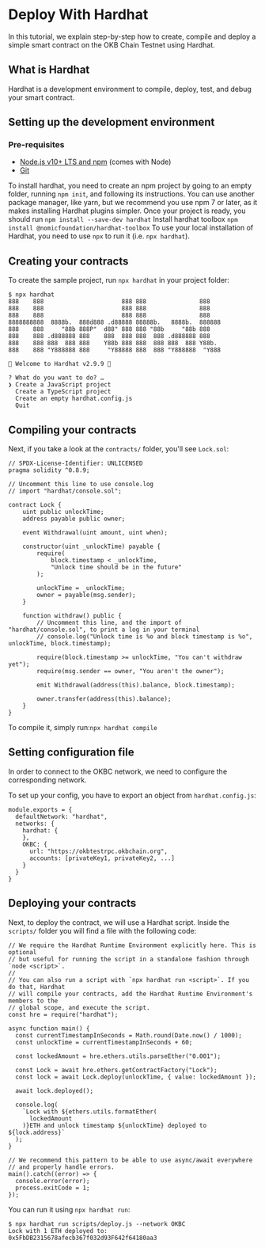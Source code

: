 # Deploy With Hardhat

In this tutorial, we explain step-by-step how to create, compile and deploy a simple smart contract on the OKB Chain Testnet using Hardhat.

## What is Hardhat
Hardhat is a development environment to compile, deploy, test, and debug your smart contract.

## Setting up the development environment
### Pre-requisites

- [Node.js v10+ LTS and npm](https://nodejs.org/en "Node.js v10+ LTS and npm") (comes with Node)
- [Git](https://git-scm.com/ "Git")

To install hardhat, you need to create an npm project by going to an empty folder, running `npm init`, and following its instructions. You can use another package manager, like yarn, but we recommend you use npm 7 or later, as it makes installing Hardhat plugins simpler.
Once your project is ready, you should run `npm install --save-dev hardhat`
Install hardhat toolbox `npm install @nomicfoundation/hardhat-toolbox`
To use your local installation of Hardhat, you need to use `npx` to run it (i.e. `npx hardhat`).

## Creating your contracts
To create the sample project, run `npx hardhat` in your project folder:
```
$ npx hardhat
888    888                      888 888               888
888    888                      888 888               888
888    888                      888 888               888
8888888888  8888b.  888d888 .d88888 88888b.   8888b.  888888
888    888     "88b 888P"  d88" 888 888 "88b     "88b 888
888    888 .d888888 888    888  888 888  888 .d888888 888
888    888 888  888 888    Y88b 888 888  888 888  888 Y88b.
888    888 "Y888888 888     "Y88888 888  888 "Y888888  "Y888

👷 Welcome to Hardhat v2.9.9 👷

? What do you want to do? …
❯ Create a JavaScript project
  Create a TypeScript project
  Create an empty hardhat.config.js
  Quit
```

## Compiling your contracts
Next, if you take a look at the `contracts/` folder, you'll see `Lock.sol`:
```
// SPDX-License-Identifier: UNLICENSED
pragma solidity ^0.8.9;

// Uncomment this line to use console.log
// import "hardhat/console.sol";

contract Lock {
    uint public unlockTime;
    address payable public owner;

    event Withdrawal(uint amount, uint when);

    constructor(uint _unlockTime) payable {
        require(
            block.timestamp < _unlockTime,
            "Unlock time should be in the future"
        );

        unlockTime = _unlockTime;
        owner = payable(msg.sender);
    }

    function withdraw() public {
        // Uncomment this line, and the import of "hardhat/console.sol", to print a log in your terminal
        // console.log("Unlock time is %o and block timestamp is %o", unlockTime, block.timestamp);

        require(block.timestamp >= unlockTime, "You can't withdraw yet");
        require(msg.sender == owner, "You aren't the owner");

        emit Withdrawal(address(this).balance, block.timestamp);

        owner.transfer(address(this).balance);
    }
}
```
To compile it, simply run:`npx hardhat compile`

## Setting configuration file
In order to connect to the OKBC network, we need to configure the corresponding network.

To set up your config, you have to export an object from `hardhat.config.js`:
```
module.exports = {
  defaultNetwork: "hardhat",
  networks: {
    hardhat: {
    },
    OKBC: {
      url: "https://okbtestrpc.okbchain.org",
      accounts: [privateKey1, privateKey2, ...]
    }
  }
}
```
## Deploying your contracts
Next, to deploy the contract, we will use a Hardhat script.
Inside the `scripts/` folder you will find a file with the following code:
```
// We require the Hardhat Runtime Environment explicitly here. This is optional
// but useful for running the script in a standalone fashion through `node <script>`.
//
// You can also run a script with `npx hardhat run <script>`. If you do that, Hardhat
// will compile your contracts, add the Hardhat Runtime Environment's members to the
// global scope, and execute the script.
const hre = require("hardhat");

async function main() {
  const currentTimestampInSeconds = Math.round(Date.now() / 1000);
  const unlockTime = currentTimestampInSeconds + 60;

  const lockedAmount = hre.ethers.utils.parseEther("0.001");

  const Lock = await hre.ethers.getContractFactory("Lock");
  const lock = await Lock.deploy(unlockTime, { value: lockedAmount });

  await lock.deployed();

  console.log(
    `Lock with ${ethers.utils.formatEther(
      lockedAmount
    )}ETH and unlock timestamp ${unlockTime} deployed to ${lock.address}`
  );
}

// We recommend this pattern to be able to use async/await everywhere
// and properly handle errors.
main().catch((error) => {
  console.error(error);
  process.exitCode = 1;
});
```
You can run it using `npx hardhat run`:
```
$ npx hardhat run scripts/deploy.js --network OKBC
Lock with 1 ETH deployed to: 0x5FbDB2315678afecb367f032d93F642f64180aa3
```
